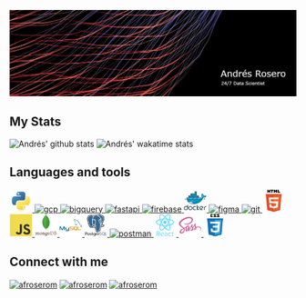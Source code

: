 <p align=center>
	<img src="assets/github_header.jpg"/>
</p>

## My Stats
![Andrés' github stats](https://github-readme-stats.vercel.app/api?username=afroserom&show_icons=true&count_private=true&include_all_commits=true)
![Andrés' wakatime stats](https://github-readme-stats.vercel.app/api/wakatime?username=afroserom)

## Languages and tools
<p align="left"> <a href="https://www.python.org" target="_blank"> <img src="https://raw.githubusercontent.com/devicons/devicon/master/icons/python/python-original.svg" alt="python" width="40" height="40"/> </a> <a href="https://cloud.google.com" target="_blank"> <img src="https://www.vectorlogo.zone/logos/google_cloud/google_cloud-icon.svg" alt="gcp" width="40" height="40"/> </a> <a href="https://www.console.google.com/css/" target="_blank"> <img src="https://www.vectorlogo.zone/logos/google_bigquery/google_bigquery-ar21.svg" alt="bigquery" height="40"/> </a> <a href="https://fastapi.tiangolo.com" target="_blank"> <img src="https://fastapi.tiangolo.com/img/logo-margin/logo-teal.png" alt="fastapi" height="40"/> </a> <a href="https://firebase.google.com/" target="_blank"> <img src="https://www.vectorlogo.zone/logos/firebase/firebase-icon.svg" alt="firebase" width="40" height="40"/> </a> <a href="https://www.docker.com/" target="_blank"> <img src="https://raw.githubusercontent.com/devicons/devicon/master/icons/docker/docker-original-wordmark.svg" alt="docker" width="40" height="40"/> </a> <a href="https://www.figma.com/" target="_blank"> <img src="https://www.vectorlogo.zone/logos/figma/figma-icon.svg" alt="figma" width="40" height="40"/> </a> <a href="https://git-scm.com/" target="_blank"> <img src="https://www.vectorlogo.zone/logos/git-scm/git-scm-icon.svg" alt="git" width="40" height="40"/> </a> <a href="https://www.w3.org/html/" target="_blank"> <img src="https://raw.githubusercontent.com/devicons/devicon/master/icons/html5/html5-original-wordmark.svg" alt="html5" width="40" height="40"/> </a> <a href="https://developer.mozilla.org/en-US/docs/Web/JavaScript" target="_blank"> <img src="https://raw.githubusercontent.com/devicons/devicon/master/icons/javascript/javascript-original.svg" alt="javascript" width="40" height="40"/> </a> <a href="https://www.mongodb.com/" target="_blank"> <img src="https://raw.githubusercontent.com/devicons/devicon/master/icons/mongodb/mongodb-original-wordmark.svg" alt="mongodb" width="40" height="40"/> </a> <a href="https://www.mysql.com/" target="_blank"> <img src="https://raw.githubusercontent.com/devicons/devicon/master/icons/mysql/mysql-original-wordmark.svg" alt="mysql" width="40" height="40"/> </a> <a href="https://www.postgresql.org" target="_blank"> <img src="https://raw.githubusercontent.com/devicons/devicon/master/icons/postgresql/postgresql-original-wordmark.svg" alt="postgresql" width="40" height="40"/> </a> <a href="https://postman.com" target="_blank"> <img src="https://www.vectorlogo.zone/logos/getpostman/getpostman-icon.svg" alt="postman" width="40" height="40"/> </a> <a href="https://reactjs.org/" target="_blank"> <img src="https://raw.githubusercontent.com/devicons/devicon/master/icons/react/react-original-wordmark.svg" alt="react" width="40" height="40"/> </a> <a href="https://sass-lang.com" target="_blank"> <img src="https://raw.githubusercontent.com/devicons/devicon/master/icons/sass/sass-original.svg" alt="sass" width="40" height="40"/> </a> <a href="https://www.w3schools.com/css/" target="_blank"> <img src="https://raw.githubusercontent.com/devicons/devicon/master/icons/css3/css3-original-wordmark.svg" alt="css3" width="40" height="40"/> </a></p>

## Connect with me
<p align="left">
<a href="https://www.facebook.com/andres.rosero.52" target="blank"><img align="center" src="https://cdn.jsdelivr.net/npm/simple-icons@3.0.1/icons/facebook.svg" alt="afroserom" height="30" width="40" /></a>
<a href="https://www.instagram.com/afroserom" target="blank"><img align="center" src="https://cdn.jsdelivr.net/npm/simple-icons@3.0.1/icons/instagram.svg" alt="afroserom" height="30" width="40" /></a>
<a href="https://www.linkedin.com/in/afroserom" target="blank"><img align="center" src="https://cdn.jsdelivr.net/npm/simple-icons@v3/icons/linkedin.svg" alt="afroserom" height="30" width="40" /></a>
